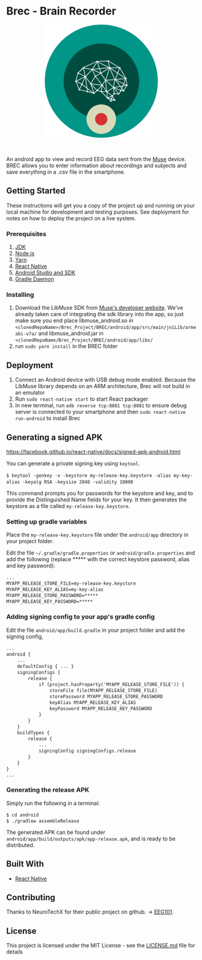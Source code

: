 
# Brec - Brain Recorder

<p align="center">
    <img src="BrecLogo.png" width="300">
</p>
</br>

An android app to view and record EEG data sent from the [Muse](http://www.choosemuse.com/) device.
BREC allows you to enter information about recordings and subjects and save everything in a .csv file in the smartphone.

## Getting Started

These instructions will get you a copy of the project up and running on your local machine for development and testing purposes. See deployment for notes on how to deploy the project on a live system.

### Prerequisites

1. [JDK](https://www3.ntu.edu.sg/home/ehchua/programming/howto/JDK_Howto.html)
2. [Node.js](https://nodejs.org/en/download/package-manager/)
3. [Yarn](https://github.com/yarnpkg/yarn)
4. [React Native](https://facebook.github.io/react-native/docs/getting-started.html)
5. [Android Studio and SDK](https://developer.android.com/studio/)
6. [Gradle Daemon](https://docs.gradle.org/2.9/userguide/gradle_daemon.html)

### Installing

1. Download the LibMuse SDK from [Muse's developer website](http://developer.choosemuse.com/android). We've already taken care of integrating the sdk library into the app, so just make sure you end place libmuse_android.so in `<clonedRepoName>/Brec_Project/BREC/android/app/src/main/jniLib/armeabi-v7a/` and libmuse_android.jar in `<clonedRepoName/Brec_Project/BREC/android/app/libs/`
2. run `sudo yarn install` in the BREC folder

## Deployment

1. Connect an Android device with USB debug mode enabled. Because the LibMuse library depends on an ARM architecture, Brec will not build in an emulator
2. Run `sudo react-native start` to start React packager
3. In new terminal, run `adb reverse tcp:8081 tcp:8081` to ensure debug server is connected to your smartphone and then `sudo react-native run-android` to install Brec


## Generating a signed APK

https://facebook.github.io/react-native/docs/signed-apk-android.html

You can generate a private signing key using `keytool`.

`$ keytool -genkey -v -keystore my-release-key.keystore -alias my-key-alias -keyalg RSA -keysize 2048 -validity 10000`

This command prompts you for passwords for the keystore and key, and to provide the Distinguished Name fields for your key. It then generates the keystore as a file called `my-release-key.keystore`.

### Setting up gradle variables

Place the `my-release-key.keystore` file under the `android/app` directory in your project folder.

Edit the file `~/.gradle/gradle.properties` or `android/gradle.properties` and add the following (replace ***** with the correct keystore password, alias and key password):

```
...
MYAPP_RELEASE_STORE_FILE=my-release-key.keystore
MYAPP_RELEASE_KEY_ALIAS=my-key-alias
MYAPP_RELEASE_STORE_PASSWORD=*****
MYAPP_RELEASE_KEY_PASSWORD=*****
```

### Adding signing config to your app's gradle config

Edit the file `android/app/build.gradle` in your project folder and add the signing config,

```
...
android {
    ...
    defaultConfig { ... }
    signingConfigs {
        release {
            if (project.hasProperty('MYAPP_RELEASE_STORE_FILE')) {
                storeFile file(MYAPP_RELEASE_STORE_FILE)
                storePassword MYAPP_RELEASE_STORE_PASSWORD
                keyAlias MYAPP_RELEASE_KEY_ALIAS
                keyPassword MYAPP_RELEASE_KEY_PASSWORD
            }
        }
    }
    buildTypes {
        release {
            ...
            signingConfig signingConfigs.release
        }
    }
}
...
```

### Generating the release APK

Simply run the following in a terminal:

```
$ cd android
$ ./gradlew assembleRelease
```

The generated APK can be found under `android/app/build/outputs/apk/app-release.apk`, and is ready to be distributed.

## Built With

* [React Native](https://facebook.github.io/react-native/) 

## Contributing

Thanks to NeuroTechX for their public project on github. -> [EEG101](https://github.com/NeuroTechX/eeg-101).

## License

This project is licensed under the MIT License - see the [LICENSE.md](LICENSE.md) file for details
